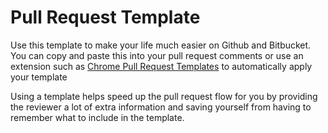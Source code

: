 # Pull Request Template
Use this template to make your life much easier on Github and Bitbucket. You can copy and paste this into your pull request comments or use an extension such as [Chrome Pull Request Templates](https://github.com/tcrammond/chrome-pullrequest-templates) to automatically apply your template

Using a template helps speed up the pull request flow for you by providing the reviewer a lot of extra information and saving yourself from having to remember what to include in the template. 
